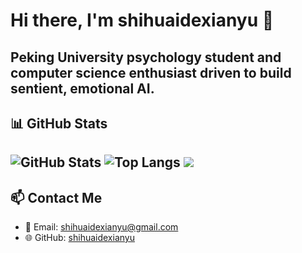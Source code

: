 # Hi there, I'm shihuaidexianyu 👋  

Peking University psychology student and computer science enthusiast driven to build sentient, emotional AI.
---
## 📊 GitHub Stats
![GitHub Stats](https://github-readme-stats.vercel.app/api?username=shihuaidexianyu&show_icons=true&theme=radical&count_private=true)
![Top Langs](https://github-readme-stats.vercel.app/api/top-langs/?username=shihuaidexianyu&layout=compact&theme=radical)
![](https://github-profile-summary-cards.vercel.app/api/cards/profile-details?username=shihuaidexianyu&theme=radical)
---

## 📫 Contact Me  
- 📧 Email: shihuaidexianyu@gmail.com  
- 🌐 GitHub: [shihuaidexianyu](https://github.com/shihuaidexianyu)  


